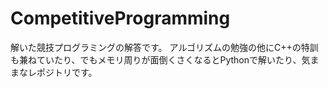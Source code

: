 # CompetitiveProgramming
解いた競技プログラミングの解答です。
アルゴリズムの勉強の他にC++の特訓も兼ねていたり、でもメモリ周りが面倒くさくなるとPythonで解いたり、気ままなレポジトリです。
